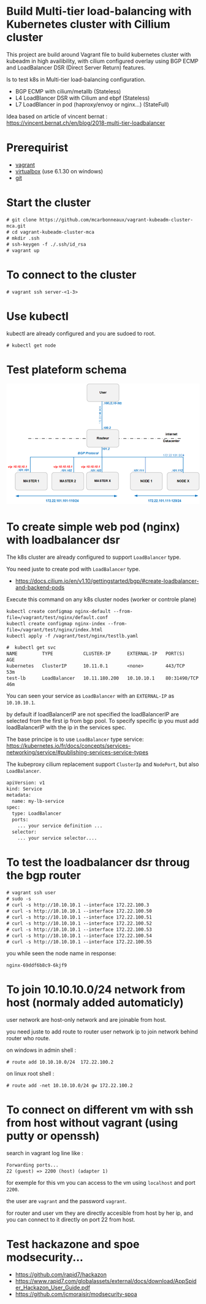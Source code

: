 # Build Multi-tier load-balancing with Kubernetes cluster with Cillium cluster 


This project are build around Vagrant file to build kubernetes cluster with kubeadm in high availibility, 
with cilium configured overlay using BGP ECMP and LoadBalancer DSR (Direct Server Return) features.

Is to test k8s in Multi-tier load-balancing configuration.
- BGP ECMP with cilium/metallb (Stateless)
- L4 LoadBlancer DSR with Cilium and ebpf (Stateless)
- L7 LoadBlancer in pod (haproxy/envoy or nginx...) (StateFull)

Idea based on article of vincent bernat : 
https://vincent.bernat.ch/en/blog/2018-multi-tier-loadbalancer

# Prerequirist

- [vagrant](https://www.vagrantup.com/downloads)
- [virtualbox](https://www.virtualbox.org/wiki/Downloads) (use 6.1.30 on windows)
- [git](https://git-scm.com/download/win)

# Start the cluster

```
# git clone https://github.com/mcarbonneaux/vagrant-kubeadm-cluster-mca.git
# cd vagrant-kubeadm-cluster-mca
# mkdir .ssh
# ssh-keygen -f ./.ssh/id_rsa
# vagrant up
```

# To connect to the cluster

```
# vagrant ssh server-<1-3>
```

# Use kubectl

kubectl are already configured and you are sudoed to root.

```
# kubectl get node
```

# Test plateform schema

![image](schema.png)


# To create simple web pod (nginx) with loadbalancer dsr

The k8s cluster are already configured to support `LoadBalancer` type.

You need juste to create pod with `LoadBalancer` type.

- https://docs.cilium.io/en/v1.10/gettingstarted/bgp/#create-loadbalancer-and-backend-pods

Execute this command on any k8s cluster nodes (worker or controle plane)
```
kubectl create configmap nginx-default --from-file=/vagrant/test/nginx/default.conf
kubectl create configmap nginx-index --from-file=/vagrant/test/nginx/index.html
kubectl apply -f /vagrant/test/nginx/testlb.yaml
```

```
#  kubectl get svc
NAME         TYPE           CLUSTER-IP      EXTERNAL-IP   PORT(S)        AGE
kubernetes   ClusterIP      10.11.0.1       <none>        443/TCP        53m
test-lb      LoadBalancer   10.11.180.200   10.10.10.1    80:31490/TCP   46m
```

You can seen your service as `LoadBalancer` with an `EXTERNAL-IP` as `10.10.10.1`.

by default if loadBalancerIP are not specified the loadBalancerIP are selected from the first ip from bgp pool.
To specify specific ip you must add loadBalancerIP with the ip in the services spec.

The base principe is to use `LoadBalancer` type service:
https://kubernetes.io/fr/docs/concepts/services-networking/service/#publishing-services-service-types

The kubeproxy cilium replacement support `ClusterIp` and `NodePort`, but also `LoadBalancer`.

```
apiVersion: v1
kind: Service
metadata:
  name: my-lb-service
spec:
  type: LoadBalancer
  ports:
    ... your service definition ...
  selector:
    ... your service selector....
```

# To test the loadbalancer dsr throug the bgp router

```
# vagrant ssh user
# sudo -s
# curl -s http://10.10.10.1 --interface 172.22.100.3
# curl -s http://10.10.10.1 --interface 172.22.100.50
# curl -s http://10.10.10.1 --interface 172.22.100.51
# curl -s http://10.10.10.1 --interface 172.22.100.52
# curl -s http://10.10.10.1 --interface 172.22.100.53
# curl -s http://10.10.10.1 --interface 172.22.100.54
# curl -s http://10.10.10.1 --interface 172.22.100.55
```

you while seen the node name in response:
```
nginx-69ddf6b8c9-6kjf9
```

# To join 10.10.10.0/24 network from host (normaly added automaticly)

user network are host-only network and are joinable from host.

you need juste to add route to router user network ip to join network behind router who route.

on windows in admin shell :
```
# route add 10.10.10.0/24  172.22.100.2
```

on linux root shell :
```
# route add -net 10.10.10.0/24 gw 172.22.100.2
```

# To connect on different vm with ssh from host without vagrant (using putty or openssh)

search in vagrant log line like :
```
Forwarding ports...                      
22 (guest) => 2200 (host) (adapter 1)    
```

for exemple for this vm you can access to the vm using `localhost` and port `2200`.

the user are `vagrant` and the password `vagrant`.

for router and user vm they are directly accesible from host by her ip, and you can connect to it directly on port 22 from host.


# Test hackazone and spoe modsecurity...

- https://github.com/rapid7/hackazon
- https://www.rapid7.com/globalassets/external/docs/download/AppSpider_Hackazon_User_Guide.pdf
- https://github.com/jcmoraisjr/modsecurity-spoa

